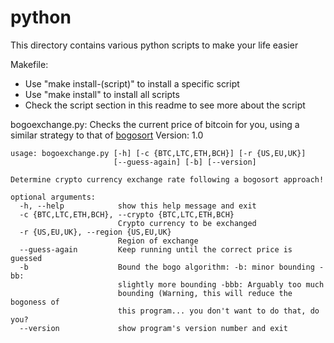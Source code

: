 # python
This directory contains various python scripts to make your life easier

Makefile:

- Use "make install-(script)" to install a specific script
- Use "make install" to install all scripts
- Check the script section in this readme to see more about the script

bogoexchange.py:
Checks the current price of bitcoin for you, using a similar strategy to that of [bogosort](https://en.wikipedia.org/wiki/Bogosort)
Version: 1.0

```
usage: bogoexchange.py [-h] [-c {BTC,LTC,ETH,BCH}] [-r {US,EU,UK}]
                       [--guess-again] [-b] [--version]

Determine crypto currency exchange rate following a bogosort approach!

optional arguments:
  -h, --help            show this help message and exit
  -c {BTC,LTC,ETH,BCH}, --crypto {BTC,LTC,ETH,BCH}
                        Crypto currency to be exchanged
  -r {US,EU,UK}, --region {US,EU,UK}
                        Region of exchange
  --guess-again         Keep running until the correct price is guessed
  -b                    Bound the bogo algorithm: -b: minor bounding -bb:
                        slightly more bounding -bbb: Arguably too much
                        bounding (Warning, this will reduce the bogoness of
                        this program... you don't want to do that, do you?
  --version             show program's version number and exit
```	
